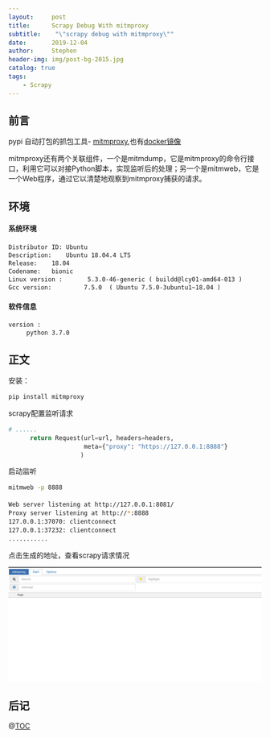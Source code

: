 ```yaml
---
layout:     post
title:      Scrapy Debug With mitmproxy
subtitle:    "\"scrapy debug with mitmproxy\""
date:       2019-12-04
author:     Stephen
header-img: img/post-bg-2015.jpg
catalog: true
tags:
    - Scrapy
---
```

## 前言

pypi 自动打包的抓包工具- [mitmproxy](https://mitmproxy.org),也有[docker镜像](https://hub.docker.com/r/mitmproxy/mitmproxy)

mitmproxy还有两个关联组件，一个是mitmdump，它是mitmproxy的命令行接口，利用它可以对接Python脚本，实现监听后的处理；另一个是mitmweb，它是一个Web程序，通过它以清楚地观察到mitmproxy捕获的请求。



## 环境
#### 系统环境
```text
Distributor ID:	Ubuntu
Description:	Ubuntu 18.04.4 LTS
Release:	18.04
Codename:	bionic
Linux version :       5.3.0-46-generic ( buildd@lcy01-amd64-013 ) 
Gcc version:         7.5.0  ( Ubuntu 7.5.0-3ubuntu1~18.04 )
```
#### 软件信息
```text
version : 	
     python 3.7.0
```

## 正文

安装：

```sh
pip install mitmproxy
```

scrapy配置监听请求

```python
# ......
      return Request(url=url, headers=headers,
                     meta={"proxy": "https://127.0.0.1:8888"}
                    )
```



启动监听

```sh
mitmweb -p 8888

Web server listening at http://127.0.0.1:8081/
Proxy server listening at http://*:8888
127.0.0.1:37070: clientconnect
127.0.0.1:37232: clientconnect
...........
```

点击生成的地址，查看scrapy请求情况

![Image text](/img/scrapy_mitmweb_request.png)




## 后记

@[TOC](这里写自定义目录标题)


